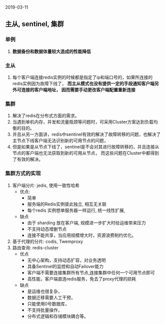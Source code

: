 2019-03-11

## 主从, sentinel, 集群

### 单例
1. **数据备份和数据体量较大造成的性能降低**

### 主从
1. 每个客户端连接redis实例的时候都是指定了ip和端口号的，如果所连接的redis实例因为故障下线了，
    **而主从模式也没有提供一定的手段通知客户端另外可连接的客户端地址，
    因而需要手动更改客户端配置重新连接**
    
### 集群
1. 解决了redis在分布式方面的需求。
2. 当遇到单机内存，并发和流量瓶颈等问题时，可采用Cluster方案达到负载均衡的目的。
3. 并且从另一方面讲，redis中sentinel有效的解决了故障转移的问题，也解决了主节点下线客户端无法识别新的可用节点的问题，
4. 但是如果是从节点下线了，sentinel是不会对其进行故障转移的，并且连接从节点的客户端也无法获取到新的可用从节点，
    而这些问题在Cluster中都得到了有效的解决。
    
### 集群方式的实现
1. 客户端分片: jedis, 使用一致性哈希
    - 优点:
        - 简单
        - 服务端的Redis实例彼此独立, 相互无关联
        - 每个redis 实例想单服务器一样运行, 统一线性扩展, 
    - 缺点
        - 由于 sharding 放在客户端, 规模进一步扩大时给运维带来压力
        - 不支持动态增删节点
        - 连接不能共享，当应用规模增大时，资源浪费制约优化。
2. 基于代理的分片: codis, Twemproxy
3. 路由查询: redis-cluster
    - 优点
        - 无中心架构，支持动态扩容，对业务透明
        - 具备Sentinel的监控和自动Failover能力
        - 客户端不需要连接集群所有节点,连接集群中任何一个可用节点即可
        - 高性能，客户端直连redis服务，免去了proxy代理的损耗
    - 缺点
        - 是运维也很复杂，
        - 数据迁移需要人工干预，
        - 只能使用0号数据库，
        - 不支持批量操作，
        - 分布式逻辑和存储模块耦合等。
